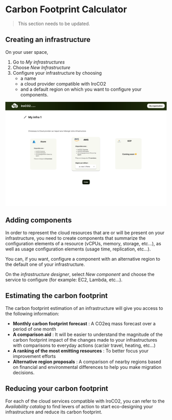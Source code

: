 # Carbon Footprint Calculator

> This section needs to be updated.

## Creating an infrastructure

On your user space,
1. Go to *My infrastructures*
2. Choose *New Infrastructure*
3. Configure your infrastructure by choosing
   * a name
   * a cloud provider compatible with IroCO2
   * and a default region on which you want to configure your components.

![New infra page](./images/create_infrastructure.png)

## Adding components

In order to represent the cloud resources that are or will be present on your infrastructure,
you need to create components that summarize the configuration elements of a resource (vCPUs, memory, storage, etc...),
as well as usage configuration elements (usage time, replication, etc...).

You can, if you want, configure a component with an alternative region to the default one of your infrastructure.

On the *infrastructure designer*, select *New component* and choose the service to configure (for example: EC2, Lambda, etc...).

## Estimating the carbon footprint

The carbon footprint estimation of an infrastructure will give you access to the following information:

- **Monthly carbon footprint forecast** : A CO2eq mass forecast over a period of one month
- **A comparison aid** : It will be easier to understand the magnitude of the carbon footprint impact
   of the changes made to your infrastructures with comparisons to everyday actions
   (car/air travel, heating, etc...)
- **A ranking of the most emitting resources** : To better focus your improvement efforts
- **Alternative region proposals** : A comparison of nearby regions based on financial and environmental differences
to help you make migration decisions.

## Reducing your carbon footprint

For each of the cloud services compatible with IroCO2, you can refer to the *Availability catalog* to find levers of action
to start eco-designing your infrastructure and reduce its carbon footprint.